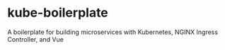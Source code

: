 # kube-boilerplate
A boilerplate for building microservices with Kubernetes, NGINX Ingress Controller, and Vue
